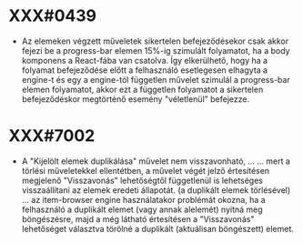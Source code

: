 
# XXX#0439
- Az elemeken végzett műveletek sikertelen befejeződésekor csak akkor fejezi be a progress-bar
  elemen 15%-ig szimulált folyamatot, ha a body komponens a React-fába van csatolva.
  Így elkerülhető, hogy ha a folyamat befejeződése előtt a felhasználó esetlegesen elhagyta a engine-t
  és egy a engine-tól független művelet szimulál a progress-bar elemen folyamatot, akkor ezt a független
  folyamatot a sikertelen befejeződéskor megtörténő esemény "véletlenül" befejezze.



# XXX#7002
- A "Kijelölt elemek duplikálása" művelet nem visszavonható, ...
  ... mert a törlési műveletekkel ellentétben, a művelet végét jelző értesítésen megjelenő
      "Visszavonás" lehetőségtől függetlenül is lehetséges visszaállítani az elemek eredeti állapotát.
      (a duplikált elemek törlésével)
  ... az item-browser engine használatakor problémát okozna, ha a felhasználó a duplikált
      elemet (vagy annak alelemét) nyitná meg böngészésre, majd a még látható értesítésen
      a "Visszavonás" lehetőséget választva törölné a duplikált (aktuálisan böngészett) elemet.

